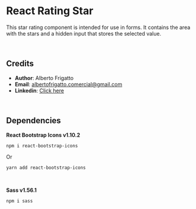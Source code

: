 # React Rating Star

This star rating component is intended for use in forms. It contains the area with the stars and a hidden input that stores the selected value.

<br/>

## Credits

- **Author**: Alberto Frigatto
- **Email**: albertofrigatto.comercial@gmail.com
- **Linkedin**: [Click here](https://www.linkedin.com/in/alberto-frigatto-a72022251)

<br/>

## Dependencies

**React Bootstrap Icons v1.10.2**

`npm i react-bootstrap-icons`

Or

`yarn add react-bootstrap-icons`

<br/>

**Sass v1.56.1**

`npm i sass`